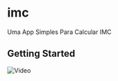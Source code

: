 # imc

Uma App Simples Para Calcular IMC 
## Getting Started


![Video ]([https://github.com/user-attachments/assets/5cbccc7f-b83f-45a6-a9ec-69a500ed482f](https://youtube.com/shorts/GXdPrSDtmJc?feature=share))


